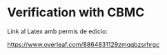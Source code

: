 # Verification with CBMC

Link al Latex amb permis de edicio:

https://www.overleaf.com/8864831129zmqqbzsrhrgc
